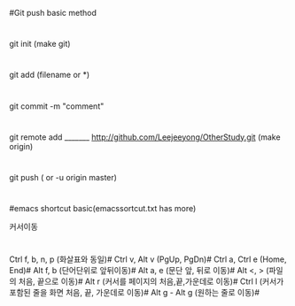 #Git push basic method
#
git init (make git)
#
git add (filename or *)
#
git commit -m "comment"
#
git remote add _______ http://github.com/Leejeeyong/OtherStudy.git (make origin)
#
git push ( or -u origin master)
#

#emacs shortcut basic(emacssortcut.txt has more)

커서이동
#
Ctrl f, b, n, p (화살표와 동일)#
Ctrl v, Alt v (PgUp, PgDn)#
Ctrl a, Ctrl e (Home, End)#
Alt f, b (단어단위로 앞뒤이동)#
Alt a, e (문단 앞, 뒤로 이동)#
Alt <, > (파일의 처음, 끝으로 이동)#
Alt r (커서를 페이지의 처음,끝,가운데로 이동)#
Ctrl l (커서가 포함된 줄을 화면 처음, 끝, 가운데로 이동)#
Alt g - Alt g (원하는 줄로 이동)#
